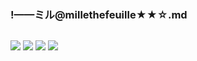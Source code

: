 ### !——ミル@millethefeuille★★☆.md
![]()

![](https://pbs.twimg.com/media/D7Jb_L9VUAAD_sL.jpg)
![](https://pbs.twimg.com/media/D7j_S1BV4AEmzpk.jpg)
![](https://pbs.twimg.com/media/D-ALVD3VUAAhqH0.jpg)
![](https://pbs.twimg.com/media/D7JcBBjUcAEIztw.jpg)
